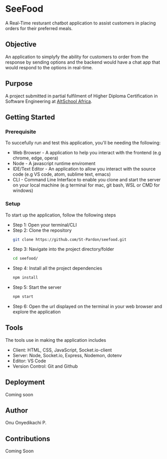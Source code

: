 # SeeFood

A Real-Time resturant chatbot application to assist customers in placing orders for their preferred meals.

## Objective
An application to simplyfy the ability for customers to order from the response by sending options and the backend would have a chat app that would respond to the options in real-time.

## Purpose
A project submitted in partial fulfilment of Higher Diploma Certification in Software Engineering at [AltSchool Africa](https://www.altschoolafrica.com/).

## Getting Started
### Prerequisite
To succefully run and test this application, you'll be needing the following:
- Web Browser - A application to help you interact with the frontend (e.g chrome, edge, opera)
- Node - A javascript runtime enviroment
- IDE/Text Editor - An application to allow you interact with the source code (e.g VS code, atom, sublime text, emacs)
- CLI - Command Line Interface to enable you clone and start the server on your local machine (e.g terminal for mac, git bash, WSL or CMD for windows)

### Setup
To start up the application, follow the following steps
- Step 1: Open your terminal/CLI
- Step 2: Clone the repository
    ```sh
    git clone https://github.com/St-Pardon/seefood.git
    ```
- Step 3: Navigate into the project directory/folder
    ```sh
    cd seefood/
    ```
- Step 4: Install all the project dependencies
    ```sh
    npm install
    ```
- Step 5: Start the server
    ```sh
    npm start
    ```
- Step 6: Open the url displayed on the terminal in your web browser and explore the application

## Tools
The tools use in making the application includes
- Client: HTML, CSS, JavaScript, Socket.io-client
- Server: Node, Socket.io, Express, Nodemon, dotenv
- Editor: VS Code
- Version Control: Git and Github

## Deployment
Coming soon 

## Author
Onu Onyedikachi P.

## Contributions
Coming Soon
